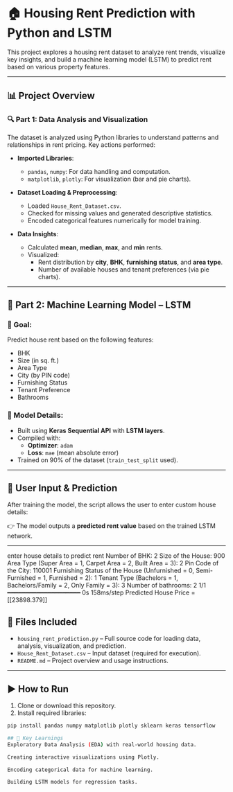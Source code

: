 
# 🏠 Housing Rent Prediction with Python and LSTM

This project explores a housing rent dataset to analyze rent trends, visualize key insights, and build a machine learning model (LSTM) to predict rent based on various property features.

---

## 📊 Project Overview

### 🔍 Part 1: Data Analysis and Visualization

The dataset is analyzed using Python libraries to understand patterns and relationships in rent pricing. Key actions performed:

- **Imported Libraries**:
  - `pandas`, `numpy`: For data handling and computation.
  - `matplotlib`, `plotly`: For visualization (bar and pie charts).
  
- **Dataset Loading & Preprocessing**:
  - Loaded `House_Rent_Dataset.csv`.
  - Checked for missing values and generated descriptive statistics.
  - Encoded categorical features numerically for model training.

- **Data Insights**:
  - Calculated **mean**, **median**, **max**, and **min** rents.
  - Visualized:
    - Rent distribution by **city**, **BHK**, **furnishing status**, and **area type**.
    - Number of available houses and tenant preferences (via pie charts).

---

## 🤖 Part 2: Machine Learning Model – LSTM

### 🧠 Goal:
Predict house rent based on the following features:
- BHK
- Size (in sq. ft.)
- Area Type
- City (by PIN code)
- Furnishing Status
- Tenant Preference
- Bathrooms

### 🔧 Model Details:
- Built using **Keras Sequential API** with **LSTM layers**.
- Compiled with:
  - **Optimizer**: `adam`
  - **Loss**: `mae` (mean absolute error)
- Trained on 90% of the dataset (`train_test_split` used).

---

## 🧪 User Input & Prediction

After training the model, the script allows the user to enter custom house details:

👉 The model outputs a **predicted rent value** based on the trained LSTM network.

---

enter house details to predict rent
Number of BHK: 2
Size of the House: 900
Area Type (Super Area = 1, Carpet Area = 2, Built Area = 3): 2
Pin Code of the City: 110001
Furnishing Status of the House (Unfurnished = 0, Semi-Furnished = 1, Furnished = 2): 1
Tenant Type (Bachelors = 1, Bachelors/Family = 2, Only Family = 3): 3
Number of bathrooms: 2
1/1 ━━━━━━━━━━━━━━━━━━━━ 0s 158ms/step
Predicted House Price =  [[23898.379]]

## 📁 Files Included

- `housing_rent_prediction.py` – Full source code for loading data, analysis, visualization, and prediction.
- `House_Rent_Dataset.csv` – Input dataset (required for execution).
- `README.md` – Project overview and usage instructions.

---

## ▶️ How to Run

1. Clone or download this repository.
2. Install required libraries:

```bash
pip install pandas numpy matplotlib plotly sklearn keras tensorflow

## 📌 Key Learnings
Exploratory Data Analysis (EDA) with real-world housing data.

Creating interactive visualizations using Plotly.

Encoding categorical data for machine learning.

Building LSTM models for regression tasks.

